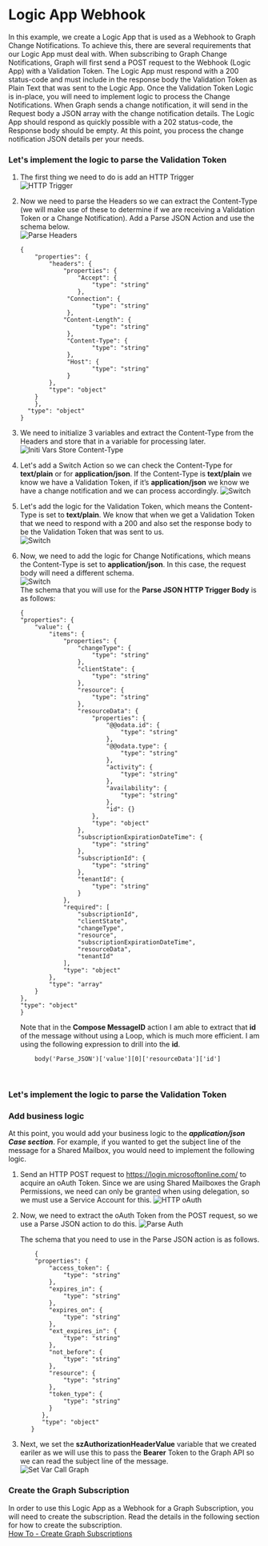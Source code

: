 # Logic App Webhook 
In this example, we create a Logic App that is used as a Webhook to Graph Change Notifications.  To achieve this, there are several requirements that our Logic App must deal with.  When subscribing to Graph Change Notifications, Graph will first send a POST request to the Webhook (Logic App) with a Validation Token.  The Logic App must respond with a 200 status-code and must include in the response body the Validation Token as Plain Text that was sent to the Logic App.  Once the Validation Token Logic is in-place, you will need to implement logic to process the Change Notifications.  When Graph sends a change notification, it will send in the Request body a JSON array with the change notification details.  The Logic App should respond as quickly possible with a 202 status-code, the Response body should be empty.  At this point, you process the change notification JSON details per your needs.

### Let's implement the logic to parse the Validation Token ###

1. The first thing we need to do is add an HTTP Trigger <br>
![HTTP Trigger](/assets/HTTP.jpg)

2. Now we need to parse the Headers so we can extract the Content-Type (we will make use of these to determine if we are receiving a Validation Token or a Change Notification). Add a Parse JSON Action and use the schema below.<br>
![Parse Headers](/assets/ParseHeaders1.jpg) <br>

    ~~~
    {
        "properties": {
            "headers": {
                "properties": {
                    "Accept": {
                        "type": "string"
                    },
                 "Connection": {
                        "type": "string"
                 },
                "Content-Length": {
                        "type": "string"
                 },
                 "Content-Type": {
                        "type": "string"
                 },
                 "Host": {
                        "type": "string"
                 }
            },
            "type": "object"
        }
        },
      "type": "object"
    }
    ~~~
    
 3. We need to initialize 3 variables and extract the Content-Type from the Headers and store that in a variable for processing later.<br>
 ![Initi Vars Store Content-Type](/assets/InitiVars-ContentType.jpg)
 
 4. Let's add a Switch Action so we can check the Content-Type for **text/plain** or for **application/json**. If the Content-Type is **text/plain** we know we have a Validation Token, if it’s **application/json** we know we have a change notification and we can process accordingly. 
 ![Switch](/assets/Switch.jpg)
 
 5. Let's add the logic for the Validation Token, which means the Content-Type is set to **text/plain**.  We know that when we get a Validation Token that we need to respond with a 200 and also set the response body to be the Validation Token that was sent to us.<br>
![Switch](/assets/SwitchPlain.jpg)

6. Now, we need to add the logic for Change Notifications, which means the Content-Type is set to **application/json**.  In this case, the request body will need a different schema.<br>
![Switch](/assets/SwitchJSON.jpg)<br>
    The schema that you will use for the **Parse JSON HTTP Trigger Body** is as follows:
    ~~~
    {
    "properties": {
        "value": {
            "items": {
                "properties": {
                    "changeType": {
                        "type": "string"
                    },
                    "clientState": {
                        "type": "string"
                    },
                    "resource": {
                        "type": "string"
                    },
                    "resourceData": {
                        "properties": {
                            "@@odata.id": {
                                "type": "string"
                            },
                            "@@odata.type": {
                                "type": "string"
                            },
                            "activity": {
                                "type": "string"
                            },
                            "availability": {
                                "type": "string"
                            },
                            "id": {}
                        },
                        "type": "object"
                    },
                    "subscriptionExpirationDateTime": {
                        "type": "string"
                    },
                    "subscriptionId": {
                        "type": "string"
                    },
                    "tenantId": {
                        "type": "string"
                    }
                },
                "required": [
                    "subscriptionId",
                    "clientState",
                    "changeType",
                    "resource",
                    "subscriptionExpirationDateTime",
                    "resourceData",
                    "tenantId"
                ],
                "type": "object"
            },
            "type": "array"
        }
    },
    "type": "object"
    }
    ~~~
    Note that in the **Compose MessageID** action I am able to extract that **id** of the message without using a Loop, which is much more efficient.  I am using the following expression to drill into the **id**.<br>
    ~~~
        body('Parse_JSON')['value'][0]['resourceData']['id']
    ~~~
<br>

### Let's implement the logic to parse the Validation Token ###

### Add business logic ### 
At this point, you would add your business logic to the ***application/json Case section***. For example, if you wanted to get the subject line of the message for a Shared Mailbox, you would need to implement the following logic.<br>

1. Send an HTTP POST request to https://login.microsoftonline.com/ to acquire an oAuth Token.  Since we are using Shared Mailboxes the Graph Permissions, we need can only be granted when using delegation, so we must use a Service Account for this.
![HTTP oAuth](/assets/HTTPGetAuth.jpg)<br>

2. Now, we need to extract the oAuth Token from the POST request, so we use a Parse JSON action to do this.
![Parse Auth](/assets/ParseAuth.jpg)<br>

    The schema that you need to use in the Parse JSON action is as follows.
    ~~~
        {
        "properties": {
            "access_token": {
                "type": "string"
            },
            "expires_in": {
                "type": "string"
            },
            "expires_on": {
                "type": "string"
            },
            "ext_expires_in": {
                "type": "string"
            },
            "not_before": {
                "type": "string"
            },
            "resource": {
                "type": "string"
            },
            "token_type": {
                "type": "string"
            }
          },
          "type": "object"
       }
    ~~~

3. Next, we set the **szAuthorizationHeaderValue** variable that we created eariler as we will use this to pass the **Bearer** Token to the Graph API so we can read the subject line of the message.<br>
![Set Var Call Graph](/assets/HTTPGetAuth.jpg)<br>

### Create the Graph Subscription ###
In order to use this Logic App as a Webhook for a Graph Subscription, you will need to create the subscription.  Read the details in the following section for how to create the subscription.<br>
<a href="https://github.com/Rickcau/LogicApps/blob/main/Graph%20Subscriptions.MD" target="_blank">How To - Create Graph Subscriptions</a>
